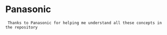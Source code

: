 # Panasonic
     Thanks to Panasonic for helping me understand all these concepts in the repository
